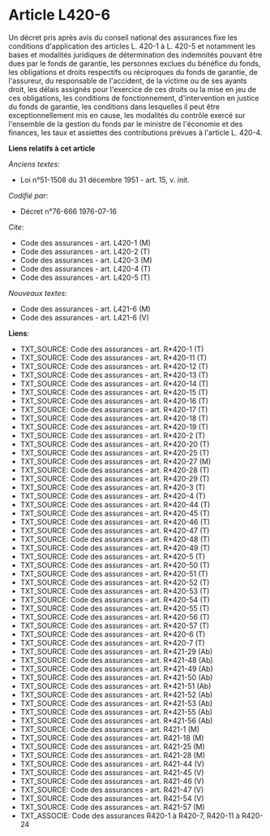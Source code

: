 # Article L420-6

Un décret pris après avis du conseil national des assurances fixe les conditions d'application des articles L. 420-1 à L.
420-5 et notamment les bases et modalités juridiques de détermination des indemnités pouvant être dues par le fonds de
garantie, les personnes exclues du bénéfice du fonds, les obligations et droits respectifs ou réciproques du fonds de
garantie, de l'assureur, du responsable de l'accident, de la victime ou de ses ayants droit, les délais assignés pour
l'exercice de ces droits ou la mise en jeu de ces obligations, les conditions de fonctionnement, d'intervention en justice du
fonds de garantie, les conditions dans lesquelles il peut être exceptionnellement mis en cause, les modalités du contrôle
exercé sur l'ensemble de la gestion du fonds par le ministre de l'économie et des finances, les taux et assiettes des
contributions prévues à l'article L. 420-4.

**Liens relatifs à cet article**

_Anciens textes_:

  - Loi n°51-1508 du 31 décembre 1951 - art. 15, v. init.

_Codifié par_:

  - Décret n°76-666 1976-07-16

_Cite_:

  - Code des assurances - art. L420-1 (M)
  - Code des assurances - art. L420-2 (T)
  - Code des assurances - art. L420-3 (M)
  - Code des assurances - art. L420-4 (T)
  - Code des assurances - art. L420-5 (T)

_Nouveaux textes_:

  - Code des assurances - art. L421-6 (M)
  - Code des assurances - art. L421-6 (V)

**Liens**:

  - TXT_SOURCE: Code des assurances - art. R*420-1 (T)
  - TXT_SOURCE: Code des assurances - art. R*420-11 (T)
  - TXT_SOURCE: Code des assurances - art. R*420-12 (T)
  - TXT_SOURCE: Code des assurances - art. R*420-13 (T)
  - TXT_SOURCE: Code des assurances - art. R*420-14 (T)
  - TXT_SOURCE: Code des assurances - art. R*420-15 (T)
  - TXT_SOURCE: Code des assurances - art. R*420-16 (T)
  - TXT_SOURCE: Code des assurances - art. R*420-17 (T)
  - TXT_SOURCE: Code des assurances - art. R*420-18 (T)
  - TXT_SOURCE: Code des assurances - art. R*420-19 (T)
  - TXT_SOURCE: Code des assurances - art. R*420-2 (T)
  - TXT_SOURCE: Code des assurances - art. R*420-20 (T)
  - TXT_SOURCE: Code des assurances - art. R*420-25 (T)
  - TXT_SOURCE: Code des assurances - art. R*420-27 (M)
  - TXT_SOURCE: Code des assurances - art. R*420-28 (T)
  - TXT_SOURCE: Code des assurances - art. R*420-29 (T)
  - TXT_SOURCE: Code des assurances - art. R*420-3 (T)
  - TXT_SOURCE: Code des assurances - art. R*420-4 (T)
  - TXT_SOURCE: Code des assurances - art. R*420-44 (T)
  - TXT_SOURCE: Code des assurances - art. R*420-45 (T)
  - TXT_SOURCE: Code des assurances - art. R*420-46 (T)
  - TXT_SOURCE: Code des assurances - art. R*420-47 (T)
  - TXT_SOURCE: Code des assurances - art. R*420-48 (T)
  - TXT_SOURCE: Code des assurances - art. R*420-49 (T)
  - TXT_SOURCE: Code des assurances - art. R*420-5 (T)
  - TXT_SOURCE: Code des assurances - art. R*420-50 (T)
  - TXT_SOURCE: Code des assurances - art. R*420-51 (T)
  - TXT_SOURCE: Code des assurances - art. R*420-52 (T)
  - TXT_SOURCE: Code des assurances - art. R*420-53 (T)
  - TXT_SOURCE: Code des assurances - art. R*420-54 (T)
  - TXT_SOURCE: Code des assurances - art. R*420-55 (T)
  - TXT_SOURCE: Code des assurances - art. R*420-56 (T)
  - TXT_SOURCE: Code des assurances - art. R*420-57 (T)
  - TXT_SOURCE: Code des assurances - art. R*420-6 (T)
  - TXT_SOURCE: Code des assurances - art. R*420-7 (T)
  - TXT_SOURCE: Code des assurances - art. R*421-29 (Ab)
  - TXT_SOURCE: Code des assurances - art. R*421-48 (Ab)
  - TXT_SOURCE: Code des assurances - art. R*421-49 (Ab)
  - TXT_SOURCE: Code des assurances - art. R*421-50 (Ab)
  - TXT_SOURCE: Code des assurances - art. R*421-51 (Ab)
  - TXT_SOURCE: Code des assurances - art. R*421-52 (Ab)
  - TXT_SOURCE: Code des assurances - art. R*421-53 (Ab)
  - TXT_SOURCE: Code des assurances - art. R*421-55 (Ab)
  - TXT_SOURCE: Code des assurances - art. R*421-56 (Ab)
  - TXT_SOURCE: Code des assurances - art. R421-1 (M)
  - TXT_SOURCE: Code des assurances - art. R421-18 (M)
  - TXT_SOURCE: Code des assurances - art. R421-25 (M)
  - TXT_SOURCE: Code des assurances - art. R421-28 (M)
  - TXT_SOURCE: Code des assurances - art. R421-44 (V)
  - TXT_SOURCE: Code des assurances - art. R421-45 (V)
  - TXT_SOURCE: Code des assurances - art. R421-46 (V)
  - TXT_SOURCE: Code des assurances - art. R421-47 (V)
  - TXT_SOURCE: Code des assurances - art. R421-54 (V)
  - TXT_SOURCE: Code des assurances - art. R421-57 (M)
  - TXT_ASSOCIE: Code des assurances R420-1 à R420-7, R420-11 à R420-24
